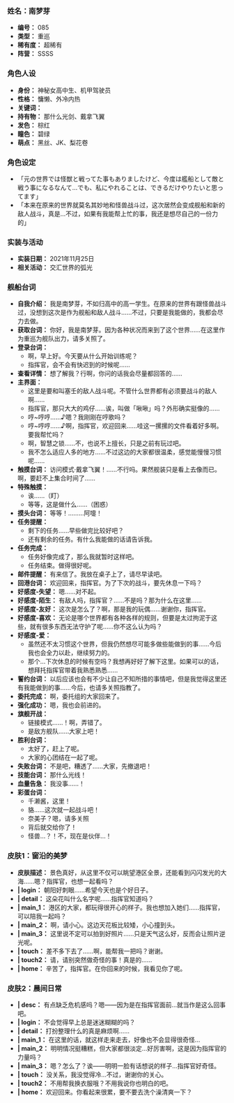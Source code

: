 ### 姓名：南梦芽
* **编号：** 085
* **类型：** 重巡
* **稀有度：** 超稀有
* **阵营：** SSSS


### 角色人设
* **身份：** 神秘女高中生、机甲驾驶员
* **性格：** 慵懒、外冷内热
* **关键词：** 
* **持有物：** 那什么光剑、戴拿飞翼
* **发色：** 棕红
* **瞳色：** 碧绿
* **萌点：** 黑丝、JK、梨花卷


### 角色设定
* 「元の世界では怪獣と戦ってた事もありましたけど、今度は艦船として敵と戦う事になるなんて…でも、私にやれることは、できるだけやりたいと思ってます」
* 「本来在原来的世界就莫名其妙地和怪兽战斗过，这次居然会变成舰船和新的敌人战斗，真是…不过，如果有我能帮上忙的事，我还是想尽自己的一份力的」


### 实装与活动
* **实装日期：** 2021年11月25日
* **相关活动：** 交汇世界的弧光


### 舰船台词
* **自我介绍：** 我是南梦芽，不如归高中的高一学生。在原来的世界有跟怪兽战斗过，没想到这次是作为舰船和敌人战斗……不过，只要是我能做的，我都会尽力去做。
* **获取台词：** 你好，我是南梦芽。因为各种状况而来到了这个世界……在这里作为重巡为舰队出力，请多关照了。
* **登录台词：**
  * 啊，早上好。今天要从什么开始训练呢？
  * 指挥官，会不会有快迟到的时候呢……
* **查看详情：** 想了解我？行啊，你问的话我会尽量都回答的……
* **主界面：**
  * 这里是要和叫塞壬的敌人战斗呢。不管什么世界都有必须要战斗的敌人啊……
  * 指挥官，那只大大的鸡仔……诶，叫做「啾啾」吗？外形确实挺像的……
  * 哼~哼哼……♪嗯？我刚刚在哼歌吗？
  * 哼~哼哼……♪啊，指挥官，欢迎回来……哇这一摞摞的文件看着好多啊。要我帮忙吗？
  * 啊，智慧之锁……不，也说不上擅长，只是之前有玩过吧。
  * 我不怎么适应人多的地方……不过这边的大家都很温柔，感觉能慢慢习惯呢……
* **触摸台词：** 访问模式·戴拿飞翼！……不行吗。果然舰装只是看上去像而已。啊，要赶不上集合时间了……
* **特殊触摸：**
  * 诶……（盯）
  * 等等，这是做什么……（困惑）
* **摸头台词：** 等等！………阿嚏！
* **任务提醒：**
  * 剩下的任务……早些做完比较好吧？
  * 还有剩余的任务。有什么我能做的话请告诉我。
* **任务完成：**
  * 任务好像完成了，那么我就暂时这样吧。
  * 任务结束。做得很好呢。
* **邮件提醒：** 有来信了。我放在桌子上了，请尽早读吧。
* **回港台词：** 欢迎回来，指挥官。为了下次的战斗，要先休息一下吗？
* **好感度-失望：** 嗯……对不起。
* **好感度-陌生：** 有敌人吗，指挥官？……不是吗？那为什么在这里……
* **好感度-友好：** 这次是怎么了？啊，那是我的玩偶……谢谢你，指挥官。
* **好感度-喜欢：** 无论是哪个世界都有各种各样的规则，但要是太过拘泥于这些，就有很多东西无法守护了呢……你不这么认为吗？
* **好感度-爱：**
  * 虽然还不太习惯这个世界，但我仍然想尽可能多做些能做到的事……今后我也会全力以赴，继续努力的。
  * 那个…下次休息的时候有空吗？我想再好好了解下这里。如果可以的话，想拜托指挥官带着我熟悉熟悉……
* **誓约台词：** 以后应该也会有不少让自己不知所措的事情吧，但是我觉得这里还有我能做到的事……今后，也请多关照指教了。
* **委托完成：** 啊，委托组的大家回来了。
* **强化成功：** 嗯，我也会前进的。
* **旗舰开战：**
  * 链接模式……！啊，弄错了。
  * 是敌方舰队……大家上吧！
* **胜利台词：**
  * 太好了，赶上了呢。
  * 大家的心团结在一起了呢。
* **失败台词：** 不是吧，糟透了……大家，先撤退吧！
* **技能台词：** 那什么光线！
* **血量告急：** 我没事……！
* **彩蛋台词：**
  * 千濑酱，这里！
  * 貉……这次就一起战斗吧！
  * 奈美子？嗯，请多关照
  * 背后就交给你了！
  * 怪兽…？！不，现在是伙伴…！


### 皮肤1：窗沿的美梦
* **皮肤描述：** 景色真好，从这里不仅可以眺望港区全景，还能看到闪闪发光的大海……嗯？指挥官，也想一起看吗？
* **| login：** 朝阳好刺眼……希望今天也是个好日子。
* **| detail：** 这朵花叫什么名字呢……指挥官知道吗？
* **| main_1：** 港区的大家，都玩得很开心的样子。我也想加入她们……指挥官，可以陪我一起吗？
* **| main_2：** 啊，请小心。这边天花板比较矮，小心撞到头。
* **| main_3：** 这里说不定可以拍到好照片……只是天气这么好，反而会让照片逆光呢。
* **| touch：** 差不多下去了……啊，能帮我一把吗？谢谢。
* **| touch2：** 请，请别突然做奇怪的事！真是的……
* **| home：** 辛苦了，指挥官。在你回来的时候，我看见你了呢。


### 皮肤2：晨间日常
* **| desc：** 有点缺乏危机感吗？嗯——因为是在指挥官面前…就当作是这么回事吧。
* **| login：** 不会觉得早上总是迷迷糊糊的吗？
* **| detail：** 打扮整理什么的真是麻烦啊……
* **| main_1：** 在这里的话，就这样走来走去，好像也不会显得很奇怪…
* **| main_2：** 明明情况挺糟糕，但大家都很淡定…好厉害啊，这是因为指挥官的力量吗？
* **| main_3：** 嗯？怎么了？诶——明明一脸有话想说的样子…指挥官好奇怪。
* **| touch：** 没关系，我没觉得冷…不过，谢谢你的关心。
* **| touch2：** 不用帮我换衣服哦？不用我说你也明白的吧。
* **| home：** 欢迎回来。你看起来很累，要不要去洗个澡清爽一下？
